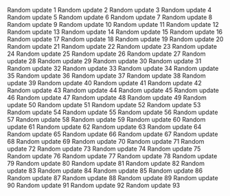 Random update 1
Random update 2
Random update 3
Random update 4
Random update 5
Random update 6
Random update 7
Random update 8
Random update 9
Random update 10
Random update 11
Random update 12
Random update 13
Random update 14
Random update 15
Random update 16
Random update 17
Random update 18
Random update 19
Random update 20
Random update 21
Random update 22
Random update 23
Random update 24
Random update 25
Random update 26
Random update 27
Random update 28
Random update 29
Random update 30
Random update 31
Random update 32
Random update 33
Random update 34
Random update 35
Random update 36
Random update 37
Random update 38
Random update 39
Random update 40
Random update 41
Random update 42
Random update 43
Random update 44
Random update 45
Random update 46
Random update 47
Random update 48
Random update 49
Random update 50
Random update 51
Random update 52
Random update 53
Random update 54
Random update 55
Random update 56
Random update 57
Random update 58
Random update 59
Random update 60
Random update 61
Random update 62
Random update 63
Random update 64
Random update 65
Random update 66
Random update 67
Random update 68
Random update 69
Random update 70
Random update 71
Random update 72
Random update 73
Random update 74
Random update 75
Random update 76
Random update 77
Random update 78
Random update 79
Random update 80
Random update 81
Random update 82
Random update 83
Random update 84
Random update 85
Random update 86
Random update 87
Random update 88
Random update 89
Random update 90
Random update 91
Random update 92
Random update 93
